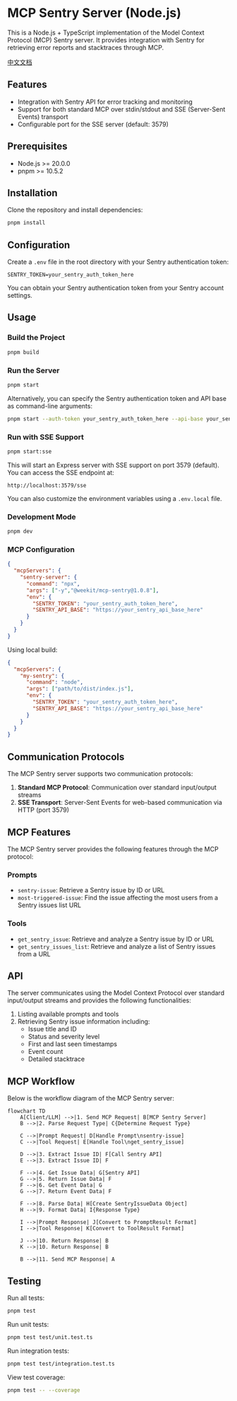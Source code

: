 # MCP Sentry Server (Node.js)

This is a Node.js + TypeScript implementation of the Model Context Protocol (MCP) Sentry server. It provides integration with Sentry for retrieving error reports and stacktraces through MCP.

[中文文档](./README_CN.md)

## Features

- Integration with Sentry API for error tracking and monitoring
- Support for both standard MCP over stdin/stdout and SSE (Server-Sent Events) transport
- Configurable port for the SSE server (default: 3579)

## Prerequisites

- Node.js >= 20.0.0
- pnpm >= 10.5.2

## Installation

Clone the repository and install dependencies:

```bash
pnpm install
```

## Configuration

Create a `.env` file in the root directory with your Sentry authentication token:

```
SENTRY_TOKEN=your_sentry_auth_token_here
```

You can obtain your Sentry authentication token from your Sentry account settings.

## Usage

### Build the Project

```bash
pnpm build
```

### Run the Server

```bash
pnpm start
```

Alternatively, you can specify the Sentry authentication token and API base as command-line arguments:

```bash
pnpm start --auth-token your_sentry_auth_token_here --api-base your_sentry_api_base_here
```

### Run with SSE Support

```bash
pnpm start:sse
```

This will start an Express server with SSE support on port 3579 (default). You can access the SSE endpoint at:
```
http://localhost:3579/sse
```

You can also customize the environment variables using a `.env.local` file.

### Development Mode

```bash
pnpm dev
```

### MCP Configuration

```json
{
  "mcpServers": {
    "sentry-server": {
      "command": "npx",
      "args": ["-y","@weekit/mcp-sentry@1.0.8"],
      "env": {
        "SENTRY_TOKEN": "your_sentry_auth_token_here",
        "SENTRY_API_BASE": "https://your_sentry_api_base_here"
      }
    }
  }
}
```

Using local build:

```json
{
  "mcpServers": {
    "my-sentry": {
      "command": "node",
      "args": ["path/to/dist/index.js"],
      "env": {
        "SENTRY_TOKEN": "your_sentry_auth_token_here",
        "SENTRY_API_BASE": "https://your_sentry_api_base_here"
      }
    }
  }
}
```

## Communication Protocols

The MCP Sentry server supports two communication protocols:

1. **Standard MCP Protocol**: Communication over standard input/output streams
2. **SSE Transport**: Server-Sent Events for web-based communication via HTTP (port 3579)

## MCP Features

The MCP Sentry server provides the following features through the MCP protocol:

### Prompts

- `sentry-issue`: Retrieve a Sentry issue by ID or URL
- `most-triggered-issue`: Find the issue affecting the most users from a Sentry issues list URL

### Tools

- `get_sentry_issue`: Retrieve and analyze a Sentry issue by ID or URL
- `get_sentry_issues_list`: Retrieve and analyze a list of Sentry issues from a URL

## API

The server communicates using the Model Context Protocol over standard input/output streams and provides the following functionalities:

1. Listing available prompts and tools
2. Retrieving Sentry issue information including:
   - Issue title and ID
   - Status and severity level
   - First and last seen timestamps
   - Event count
   - Detailed stacktrace

## MCP Workflow

Below is the workflow diagram of the MCP Sentry server:

```mermaid
flowchart TD
    A[Client/LLM] -->|1. Send MCP Request| B[MCP Sentry Server]
    B -->|2. Parse Request Type| C{Determine Request Type}

    C -->|Prompt Request| D[Handle Prompt\nsentry-issue]
    C -->|Tool Request| E[Handle Tool\nget_sentry_issue]

    D -->|3. Extract Issue ID| F[Call Sentry API]
    E -->|3. Extract Issue ID| F

    F -->|4. Get Issue Data| G[Sentry API]
    G -->|5. Return Issue Data| F
    F -->|6. Get Event Data| G
    G -->|7. Return Event Data| F

    F -->|8. Parse Data| H[Create SentryIssueData Object]
    H -->|9. Format Data| I{Response Type}

    I -->|Prompt Response| J[Convert to PromptResult Format]
    I -->|Tool Response| K[Convert to ToolResult Format]

    J -->|10. Return Response| B
    K -->|10. Return Response| B

    B -->|11. Send MCP Response| A
```

## Testing

Run all tests:

```bash
pnpm test
```

Run unit tests:

```bash
pnpm test test/unit.test.ts
```

Run integration tests:

```bash
pnpm test test/integration.test.ts
```

View test coverage:

```bash
pnpm test -- --coverage
```
